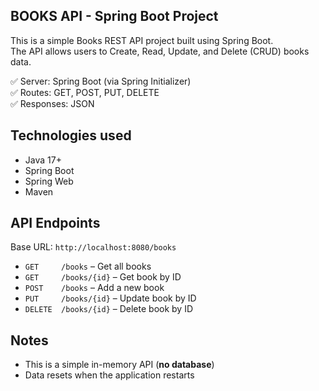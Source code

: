 ## BOOKS API - Spring Boot Project

This is a simple Books REST API project built using Spring Boot.  
The API allows users to Create, Read, Update, and Delete (CRUD) books data.

✅ Server: Spring Boot (via Spring Initializer)  
✅ Routes: GET, POST, PUT, DELETE  
✅ Responses: JSON

## Technologies used
- Java 17+
- Spring Boot
- Spring Web
- Maven

## API Endpoints
Base URL: `http://localhost:8080/books`

- `GET     /books` – Get all books
- `GET     /books/{id}` – Get book by ID
- `POST    /books` – Add a new book
- `PUT     /books/{id}` – Update book by ID
- `DELETE  /books/{id}` – Delete book by ID

## Notes
- This is a simple in-memory API (**no database**)
- Data resets when the application restarts  
